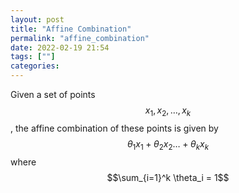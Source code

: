 ```yaml
---
layout: post
title: "Affine Combination"
permalink: "affine_combination"
date: 2022-02-19 21:54
tags: [""]
categories:
---
```


Given a set of points $$x_1, x_2, \dots, x_k$$, the affine combination of these
points is given by $$\theta_1 x_1 + \theta_2 x_2 \dots + \theta_k x_k$$ where
$$\sum_{i=1}^k \theta_i = 1$$
